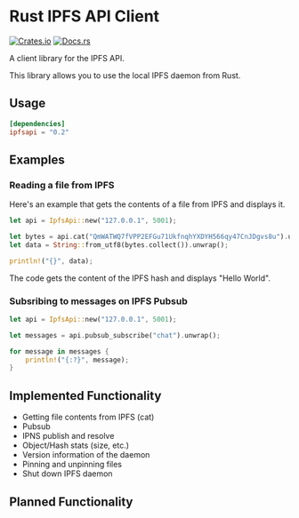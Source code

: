 # Rust IPFS API Client

[![Crates.io](https://img.shields.io/crates/v/ipfsapi.svg)](https://crates.io/crates/ipfsapi) [![Docs.rs](https://img.shields.io/badge/docs-ipfsapi-brightgreen.svg)](https://docs.rs/ipfsapi)

A client library for the IPFS API.

This library allows you to use the local IPFS daemon from Rust.

## Usage
```toml
[dependencies]
ipfsapi = "0.2"
```

## Examples

### Reading a file from IPFS
Here's an example that gets the contents of a file from IPFS and displays it.

```rust
let api = IpfsApi::new("127.0.0.1", 5001);

let bytes = api.cat("QmWATWQ7fVPP2EFGu71UkfnqhYXDYH566qy47CnJDgvs8u").unwrap();
let data = String::from_utf8(bytes.collect()).unwrap();

println!("{}", data);
```

The code gets the content of the IPFS hash and displays "Hello World".

### Subsribing to messages on IPFS Pubsub

```rust
let api = IpfsApi::new("127.0.0.1", 5001);

let messages = api.pubsub_subscribe("chat").unwrap();

for message in messages {
    println!("{:?}", message);
}
```

## Implemented Functionality

* Getting file contents from IPFS (cat)
* Pubsub
* IPNS publish and resolve
* Object/Hash stats (size, etc.)
* Version information of the daemon
* Pinning and unpinning files
* Shut down IPFS daemon

## Planned Functionality
